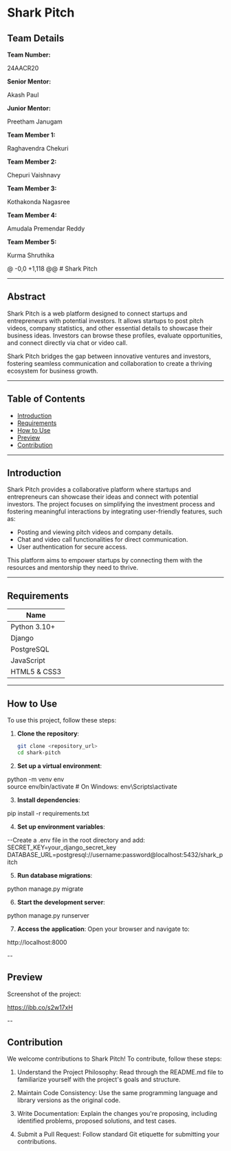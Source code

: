 # Shark Pitch
<h2>Team Details</h2>
<b>Team Number: </b><p>24AACR20</p>
<b>Senior Mentor: </b><p>Akash Paul</p>
<b>Junior Mentor: </b><p>Preetham Janugam</p>
<b>Team Member 1: </b><p>Raghavendra Chekuri</p>
<b>Team Member 2: </b><p>Chepuri Vaishnavy</p>
<b>Team Member 3: </b><p>Kothakonda Nagasree</p>
<b>Team Member 4: </b><p>Amudala Premendar Reddy</p>
<b>Team Member 5: </b><p>Kurma Shruthika</p>
@ -0,0 +1,118 @@
# Shark Pitch

---

## Abstract  
Shark Pitch is a web platform designed to connect startups and entrepreneurs with potential investors. It allows startups to post pitch videos, company statistics, and other essential details to showcase their business ideas. Investors can browse these profiles, evaluate opportunities, and connect directly via chat or video call.  

Shark Pitch bridges the gap between innovative ventures and investors, fostering seamless communication and collaboration to create a thriving ecosystem for business growth.

---

## Table of Contents  
- [Introduction](#introduction)  
- [Requirements](#requirements)  
- [How to Use](#how-to-use)  
- [Preview](#preview)  
- [Contribution](#contribution)  

---

## Introduction  
Shark Pitch provides a collaborative platform where startups and entrepreneurs can showcase their ideas and connect with potential investors. The project focuses on simplifying the investment process and fostering meaningful interactions by integrating user-friendly features, such as:  

- Posting and viewing pitch videos and company details.  
- Chat and video call functionalities for direct communication.  
- User authentication for secure access.  

This platform aims to empower startups by connecting them with the resources and mentorship they need to thrive.  

---

## Requirements  

| Name           |
|----------------|
| Python 3.10+   |
| Django         |
| PostgreSQL     |
| JavaScript     |
| HTML5 & CSS3   |

---

## How to Use  
To use this project, follow these steps:  

1. **Clone the repository**:  
   ```bash  
   git clone <repository_url>  
   cd shark-pitch  

2.  **Set up a virtual environment**:

python -m venv env  
source env/bin/activate  # On Windows: env\Scripts\activate

3. **Install dependencies**:

pip install -r requirements.txt

4. **Set up environment variables**:

 --Create a .env file in the root directory and add:
SECRET_KEY=your_django_secret_key  
DATABASE_URL=postgresql://username:password@localhost:5432/shark_pitch  


5. **Run database migrations**:

python manage.py migrate


6. **Start the development server**:

python manage.py runserver  


7. **Access the application**:
Open your browser and navigate to:

http://localhost:8000  

--

## Preview
Screenshot of the project:

https://ibb.co/s2w17xH

--

## Contribution
We welcome contributions to Shark Pitch! To contribute, follow these steps:

1. Understand the Project Philosophy:
Read through the README.md file to familiarize yourself with the project's goals and structure.

2. Maintain Code Consistency:
Use the same programming language and library versions as the original code.

3. Write Documentation:
Explain the changes you're proposing, including identified problems, proposed solutions, and test cases.

4. Submit a Pull Request:
Follow standard Git etiquette for submitting your contributions.
